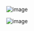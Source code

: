 ![image](https://github.com/user-attachments/assets/6dafc13d-9fb7-4647-bad9-2c411a8b528b)

![image](https://github.com/user-attachments/assets/c55f2bf2-29be-4648-9918-a5d01935aed9)
